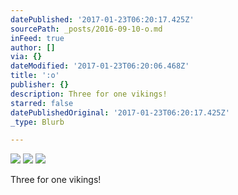 ```yaml
---
datePublished: '2017-01-23T06:20:17.425Z'
sourcePath: _posts/2016-09-10-o.md
inFeed: true
author: []
via: {}
dateModified: '2017-01-23T06:20:06.468Z'
title: ':o'
publisher: {}
description: Three for one vikings!
starred: false
datePublishedOriginal: '2017-01-23T06:20:17.425Z'
_type: Blurb

---
```

![](https://imgflo.herokuapp.com/graph/2b2431f8e7ba7b0/e7dc579a7925b562f57d4bc65ce50e49/croprotate.png?cropheight=1620&cropwidth=2880&degrees=0&input=https%3A%2F%2Fthe-grid-user-content.s3-us-west-2.amazonaws.com%2F1fae901b-186f-49fa-b19f-92a2588abe44.png&x=0&y=90)
![](https://s3-us-west-2.amazonaws.com/the-grid-img/p/ce3fe31d4ce3c1021f5f5e6363519a063e4b6142.png)
![](https://the-grid-user-content.s3-us-west-2.amazonaws.com/7e2bb1a5-e2c3-4fe8-a789-0bfb00e6e2cf.png)

Three for one vikings!